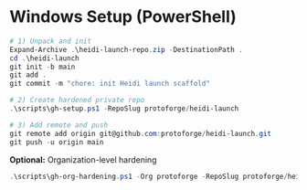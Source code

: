 # Windows Setup (PowerShell)

```powershell
# 1) Unpack and init
Expand-Archive .\heidi-launch-repo.zip -DestinationPath .
cd .\heidi-launch
git init -b main
git add .
git commit -m "chore: init Heidi launch scaffold"

# 2) Create hardened private repo
.\scripts\gh-setup.ps1 -RepoSlug protoforge/heidi-launch

# 3) Add remote and push
git remote add origin git@github.com:protoforge/heidi-launch.git
git push -u origin main
```

**Optional:** Organization-level hardening
```powershell
.\scripts\gh-org-hardening.ps1 -Org protoforge -RepoSlug protoforge/heidi-launch
```
